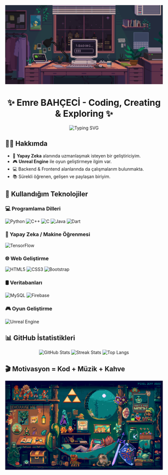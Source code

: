 <img src="https://github.com/EmreBHCC/assets/blob/main/5c612iy7q5ia1.gif">

<h1 align="center">✨ Emre BAHÇECİ - Coding, Creating & Exploring ✨</h1>
<p align="center">
  <img src="https://readme-typing-svg.demolab.com?font=Fira+Code&size=31&pause=1000&center=true&vCenter=true&width=500&height=60&lines=Merhaba+Ben+Emre+BAH%C3%87EC%C4%B0;AI+Developer;Kod+yazmak+bir+ya%C5%9Fam+stili" alt="Typing SVG" />
</p>



## 👨‍💻 Hakkımda

- 🧠 **Yapay Zeka** alanında uzmanlaşmak isteyen bir geliştiriciyim.  
- 🎮 **Unreal Engine** ile oyun geliştirmeye ilgim var.  
- 💻 Backend & Frontend alanlarında da çalışmalarım bulunmakta.  
- 📚 Sürekli öğrenen, gelişen ve paylaşan biriyim.

## 🚀 Kullandığım Teknolojiler

### 💻 Programlama Dilleri
![Python](https://img.shields.io/badge/-Python-333333?style=for-the-badge&logo=python)
![C++](https://img.shields.io/badge/-C++-00599C?style=for-the-badge&logo=c%2B%2B)
![C](https://img.shields.io/badge/-C-00599C?style=for-the-badge&logo=c)
![Java](https://img.shields.io/badge/-Java-ED8B00?style=for-the-badge&logo=java)
![Dart](https://img.shields.io/badge/-Dart-0175C2?style=for-the-badge&logo=dart)

### 🧠 Yapay Zeka / Makine Öğrenmesi
![TensorFlow](https://img.shields.io/badge/-TensorFlow-FF6F00?style=for-the-badge&logo=TensorFlow)

### 🌐 Web Geliştirme
![HTML5](https://img.shields.io/badge/-HTML5-E34F26?style=for-the-badge&logo=html5)
![CSS3](https://img.shields.io/badge/-CSS3-1572B6?style=for-the-badge&logo=css3)
![Bootstrap](https://img.shields.io/badge/-Bootstrap-563D7C?style=for-the-badge&logo=bootstrap)

### 🛢️ Veritabanları
![MySQL](https://img.shields.io/badge/-MySQL-00000F?style=for-the-badge&logo=mysql)
![Firebase](https://img.shields.io/badge/-Firebase-FFCA28?style=for-the-badge&logo=firebase)


### 🎮 Oyun Geliştirme
![Unreal Engine](https://img.shields.io/badge/-Unreal%20Engine-313131?style=for-the-badge&logo=unreal%20engine)

## 📊 GitHub İstatistikleri

<div align="center">
  <img src="https://github-readme-stats.vercel.app/api?username=EmreBHCC&show_icons=true&theme=radical" alt="GitHub Stats" height="180"/>
  <img src="https://github-readme-streak-stats.herokuapp.com?user=EmreBHCC&theme=radical&date_format=M%20j%5B%2C%20Y%5D" alt="Streak Stats" height="180"/>
  <img src="https://github-readme-stats.vercel.app/api/top-langs/?username=EmreBHCC&layout=compact&theme=radical" alt="Top Langs" height="180"/>
</div>



## 🎬 Motivasyon = Kod + Müzik + Kahve
![Link Resting](https://github.com/EmreBHCC/assets/blob/main/4753d776ae8b2e1bd3ba05289ad27f8b.gif)

